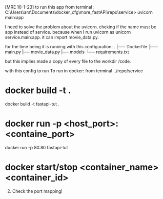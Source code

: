 [MRE 10-1-23]
to run this app from terminal :
C:\Users\ars\Documents\docker_cfg\more_fastAPI\repo\service> uvicorn main:app

I need to solve the problem about the uvicorn. cheking if the name must be app instead of service.
because when I run uvicorn as unicorn service.main:app. it can import movie_data.py.

for the time being it is running with this configuration:
.
├── Dockerfile
├── main.py
|── movie_data.py
   |── models
└── requirements.txt

but this implies made a copy of every file to the workdir /code.




with this config to run To run in docker: from terminal ../repo/service

# docker build -t <nme> .
docker build -t fastapi-tut .
# docker run -p <host_port>:<containe_port> <image name>
docker run -p 80:80 fastapi-tut  

# docker start/stop <container_name> <container_id>

2. Check the port mapping!